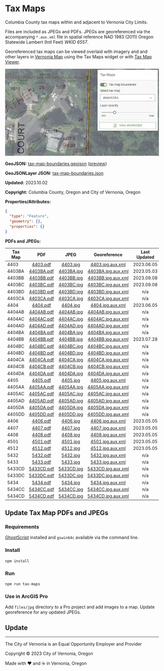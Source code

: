 # Tax Maps

Columbia County tax maps within and adjacent to Vernonia City Limits.

Files are included as JPEGs and PDFs. JPEGs are georeferenced via the accompanying `*.aux.xml` file in spatial reference NAD 1983 (2011) Oregon Statewide Lambert (Intl Feet) _WKID 6557_.

Georeferenced tax maps can be viewed overlaid with imagery and and other layers in [Vernonia Map](https://map.vernonia-or.gov/) using the Tax Maps widget or with [Tax Map Viewer](https://vernonia-tax-map-viewer.netlify.app/).

![Tax Maps](screenshot.jpg 'Tax Maps')

**GeoJSON:** [tax-map-boundaries.geojson](tax-map-boundaries.geojson) ([preview](../preview.html?geojson=https%3A%2F%2Fcityofvernonia.github.io%2Fgeospatial-data%2Ftax-maps%2Ftax-map-boundaries.json))

**GeoJSONLayer JSON:** [tax-map-boundaries.json](tax-map-boundaries.json)

**Updated:** 2023.10.02

**Copyright:** Columbia County, Oregon and City of Vernonia, Oregon

**Properties/Attributes:**

```json
{
  "type": "Feature",
  "geometry": {},
  "properties": {}
}
```

**PDFs and JPEGs:**

| Tax Map | PDF | JPEG | Georeference | Last Updated |
| --- | :---: | :---: | :---: | :---: |
| 4403 | [4403.pdf](files/pdf/4403.pdf) | [4403.jpg](files/jpg/4403.jpg) | [4403.jpg.aux.xml](files/jpg/4403.jpg.aux.xml) | 2023.06.05 |
| 4403BA | [4403BA.pdf](files/pdf/4403BA.pdf) | [4403BA.jpg](files/jpg/4403BA.jpg) | [4403BA.jpg.aux.xml](files/jpg/4403BA.jpg.aux.xml) | 2023.05.03 |
| 4403BB | [4403BB.pdf](files/pdf/4403BB.pdf) | [4403BB.jpg](files/jpg/4403BB.jpg) | [4403BB.jpg.aux.xml](files/jpg/4403BB.jpg.aux.xml) | 2023.09.08 |
| 4403BC | [4403BC.pdf](files/pdf/4403BC.pdf) | [4403BC.jpg](files/jpg/4403BC.jpg) | [4403BC.jpg.aux.xml](files/jpg/4403BC.jpg.aux.xml) | 2023.09.08 |
| 4403BD | [4403BD.pdf](files/pdf/4403BD.pdf) | [4403BD.jpg](files/jpg/4403BD.jpg) | [4403BD.jpg.aux.xml](files/jpg/4403BD.jpg.aux.xml) | n/a |
| 4403CA | [4403CA.pdf](files/pdf/4403CA.pdf) | [4403CA.jpg](files/jpg/4403CA.jpg) | [4403CA.jpg.aux.xml](files/jpg/4403CA.jpg.aux.xml) | n/a |
| 4404| [4404.pdf](files/pdf/4404.pdf) | [4404.jpg](files/jpg/4404.jpg) | [4404.jpg.aux.xml](files/jpg/4404.jpg.aux.xml) | 2023.06.05 |
| 4404AB | [4404AB.pdf](files/pdf/4404AB.pdf) | [4404AB.jpg](files/jpg/4404AB.jpg) | [4404AB.jpg.aux.xml](files/jpg/4404AB.jpg.aux.xml) | n/a |
| 4404AC | [4404AC.pdf](files/pdf/4404AC.pdf) | [4404AC.jpg](files/jpg/4404AC.jpg) | [4404AC.jpg.aux.xml](files/jpg/4404AC.jpg.aux.xml) | n/a |
| 4404AD | [4404AD.pdf](files/pdf/4404AD.pdf) | [4404AD.jpg](files/jpg/4404AD.jpg) | [4404AD.jpg.aux.xml](files/jpg/4404AD.jpg.aux.xml) | n/a |
| 4404BA | [4404BA.pdf](files/pdf/4404BA.pdf) | [4404BA.jpg](files/jpg/4404BA.jpg) | [4404BA.jpg.aux.xml](files/jpg/4404BA.jpg.aux.xml) | n/a |
| 4404BB | [4404BB.pdf](files/pdf/4404BB.pdf) | [4404BB.jpg](files/jpg/4404BB.jpg) | [4404BB.jpg.aux.xml](files/jpg/4404BB.jpg.aux.xml) | 2023.07.28 |
| 4404BC | [4404BC.pdf](files/pdf/4404BC.pdf) | [4404BC.jpg](files/jpg/4404BC.jpg) | [4404BC.jpg.aux.xml](files/jpg/4404BC.jpg.aux.xml) | n/a |
| 4404BD | [4404BD.pdf](files/pdf/4404BD.pdf) | [4404BD.jpg](files/jpg/4404BD.jpg) | [4404BD.jpg.aux.xml](files/jpg/4404BD.jpg.aux.xml) | n/a |
| 4404CA | [4404CA.pdf](files/pdf/4404CA.pdf) | [4404CA.jpg](files/jpg/4404CA.jpg) | [4404CA.jpg.aux.xml](files/jpg/4404CA.jpg.aux.xml) | n/a |
| 4404CB | [4404CB.pdf](files/pdf/4404CB.pdf) | [4404CB.jpg](files/jpg/4404CB.jpg) | [4404CB.jpg.aux.xml](files/jpg/4404CB.jpg.aux.xml) | n/a |
| 4404DA | [4404DA.pdf](files/pdf/4404DA.pdf) | [4404DA.jpg](files/jpg/4404DA.jpg) | [4404DA.jpg.aux.xml](files/jpg/4404DA.jpg.aux.xml) | n/a |
| 4405 | [4405.pdf](files/pdf/4405.pdf) | [4405.jpg](files/jpg/4405.jpg) | [4405.jpg.aux.xml](files/jpg/4405.jpg.aux.xml) | n/a |
| 4405AA | [4405AA.pdf](files/pdf/4405AA.pdf) | [4405AA.jpg](files/jpg/4405AA.jpg) | [4405AA.jpg.aux.xml](files/jpg/4405AA.jpg.aux.xml) | n/a |
| 4405AC | [4405AC.pdf](files/pdf/4405AC.pdf) | [4405AC.jpg](files/jpg/4405AC.jpg) | [4405AC.jpg.aux.xml](files/jpg/4405AC.jpg.aux.xml) | n/a |
| 4405AD | [4405AD.pdf](files/pdf/4405AD.pdf) | [4405AD.jpg](files/jpg/4405AD.jpg) | [4405AD.jpg.aux.xml](files/jpg/4405AD.jpg.aux.xml) | n/a |
| 4405DA | [4405DA.pdf](files/pdf/4405DA.pdf) | [4405DA.jpg](files/jpg/4405DA.jpg) | [4405DA.jpg.aux.xml](files/jpg/4405DA.jpg.aux.xml) | n/a |
| 4405DD | [4405DD.pdf](files/pdf/4405DD.pdf) | [4405DD.jpg](files/jpg/4405DD.jpg) | [4405DD.jpg.aux.xml](files/jpg/4405DD.jpg.aux.xml) | n/a |
| 4406 | [4406.pdf](files/pdf/4406.pdf) | [4406.jpg](files/jpg/4406.jpg) | [4406.jpg.aux.xml](files/jpg/4406.jpg.aux.xml) | 2023.05.05 |
| 4407 | [4407.pdf](files/pdf/4407.pdf) | [4407.jpg](files/jpg/4407.jpg) | [4407.jpg.aux.xml](files/jpg/4407.jpg.aux.xml) | 2023.05.05 |
| 4408 | [4408.pdf](files/pdf/4408.pdf) | [4408.jpg](files/jpg/4408.jpg) | [4408.jpg.aux.xml](files/jpg/4408.jpg.aux.xml) | 2023.05.05 |
| 4501 | [4501.pdf](files/pdf/4501.pdf) | [4501.jpg](files/jpg/4501.jpg) | [4501.jpg.aux.xml](files/jpg/4501.jpg.aux.xml) | 2023.05.05 |
| 4512 | [4512.pdf](files/pdf/4512.pdf) | [4512.jpg](files/jpg/4512.jpg) | [4512.jpg.aux.xml](files/jpg/4512.jpg.aux.xml) | 2023.05.05 |
| 5432 | [5432.pdf](files/pdf/5432.pdf) | [5432.jpg](files/jpg/5432.jpg) | [5432.jpg.aux.xml](files/jpg/5432.jpg.aux.xml) | n/a |
| 5433 | [5433.pdf](files/pdf/5433.pdf) | [5433.jpg](files/jpg/5433.jpg) | [5433.jpg.aux.xml](files/jpg/5433.jpg.aux.xml) | n/a |
| 5433CD | [5433CD.pdf](files/pdf/5433CD.pdf) | [5433CD.jpg](files/jpg/5433CD.jpg) | [5433CD.jpg.aux.xml](files/jpg/5433CD.jpg.aux.xml) | n/a |
| 5433DC | [5433DC.pdf](files/pdf/5433DC.pdf) | [5433DC.jpg](files/jpg/5433DC.jpg) | [5433DC.jpg.aux.xml](files/jpg/5433DC.jpg.aux.xml) | n/a |
| 5434 | [5434.pdf](files/pdf/5434.pdf) | [5434.jpg](files/jpg/5434.jpg) | [5434.jpg.aux.xml](files/jpg/5434.jpg.aux.xml) | n/a |
| 5434CC | [5434CC.pdf](files/pdf/5434CC.pdf) | [5434CC.jpg](files/jpg/5434CC.jpg) | [5434CC.jpg.aux.xml](files/jpg/5434CC.jpg.aux.xml) | n/a |
| 5434CD | [5434CD.pdf](files/pdf/5434CD.pdf) | [5434CD.jpg](files/jpg/5434CD.jpg) | [5434CD.jpg.aux.xml](files/jpg/5434CD.jpg.aux.xml) | n/a |

## Update Tax Map PDFs and JPEGs

### Requirements

[GhostScript](https://ghostscript.com/download.html) installed and `gswin64c` available via the command line.

### Install

```shell
npm install
```

### Run

```shell
npm run tax-maps
```

### Use in ArcGIS Pro

Add `files/jpg` directory to a Pro project and add images to a map. Update georeference for any updated JPEGs.

## Update

***

The City of Vernonia is an Equal Opportunity Employer and Provider

Copyright © 2023 City of Vernonia, Oregon

Made with :heart: and :coffee: in Vernonia, Oregon
